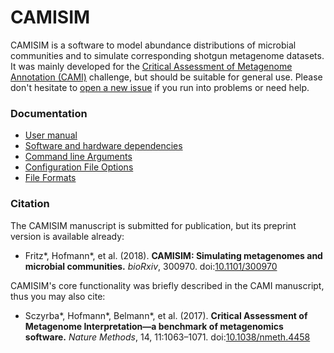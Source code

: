 # CAMISIM

CAMISIM is a software to model abundance distributions of microbial communities and to simulate corresponding shotgun metagenome datasets.
It was mainly developed for the [Critical Assessment of Metagenome Annotation (CAMI)](http://microbiome-cosi.org/cami) challenge, but should be suitable for general use. Please don't hesitate to [open a new issue](https://github.com/CAMI-challenge/CAMISIM/issues) if you run into problems or need help.

### Documentation 
* [User manual](https://github.com/CAMI-challenge/CAMISIM/wiki/User-manual)
* [Software and hardware dependencies](https://github.com/CAMI-challenge/CAMISIM/wiki/Dependencies)
* [Command line Arguments](https://github.com/CAMI-challenge/CAMISIM/wiki/Command-line-Arguments)
* [Configuration File Options](https://github.com/CAMI-challenge/CAMISIM/wiki/Configuration-File-Options)
* [File Formats](https://github.com/CAMI-challenge/CAMISIM/wiki/File-Formats)

### Citation

The CAMISIM manuscript is submitted for publication, but its preprint version is available already:
* Fritz*, Hofmann*, et al. (2018). **CAMISIM: Simulating metagenomes and microbial communities.** *bioRxiv*, 300970. doi:[10.1101/300970](https://doi.org/10.1101/300970)

CAMISIM's core functionality was briefly described in the CAMI manuscript, thus you may also cite:
* Sczyrba*, Hofmann*, Belmann*, et al. (2017). **Critical Assessment of Metagenome Interpretation—a benchmark of metagenomics software.** *Nature Methods*, 14, 11:1063–1071. doi:[10.1038/nmeth.4458](https://doi.org/10.1038/nmeth.4458)
